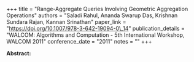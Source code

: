 +++
title = "Range-Aggregate Queries Involving Geometric Aggregation Operations"
authors = "Saladi Rahul, Ananda Swarup Das, Krishnan Sundara Rajan, Kannan Srinathan"
paper_link = "https://doi.org/10.1007/978-3-642-19094-0\_14"
publication_details = "WALCOM: Algorithms and Computation - 5th International Workshop,  WALCOM 2011"
conference_date = "2011"
notes = ""
+++

<b>Abstract:</b>
